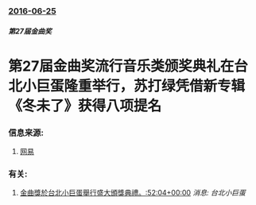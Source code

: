 ### [2016-06-25](/news/2016/06/25/index.md)

##### 第27届金曲奖
# 第27届金曲奖流行音乐类颁奖典礼在台北小巨蛋隆重举行，苏打绿凭借新专辑《冬未了》获得八项提名 




### 信息来源:

1. [网易](http://ent.163.com/16/0625/21/BQEFMUAC00031H0O.html)

### 有关:

1. [ 金曲獎於台北小巨蛋舉行盛大頒獎典禮。:52:04+00:00](/zh/news/2010/06/26/金曲獎於台北小巨蛋舉行盛大頒獎典禮-52-04-00-00.md) _消息: 台北小巨蛋_
